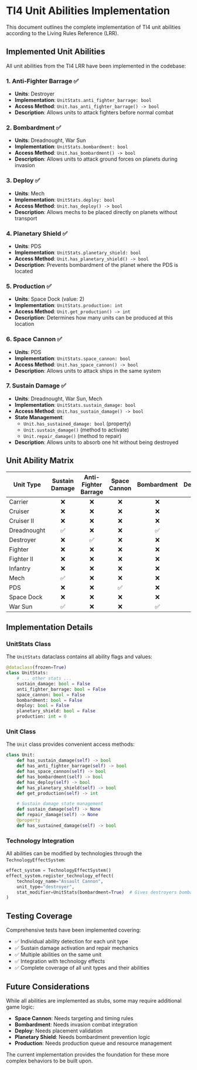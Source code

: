 # TI4 Unit Abilities Implementation

This document outlines the complete implementation of TI4 unit abilities according to the Living Rules Reference (LRR).

## Implemented Unit Abilities

All unit abilities from the TI4 LRR have been implemented in the codebase:

### 1. Anti-Fighter Barrage ✅
- **Units**: Destroyer
- **Implementation**: `UnitStats.anti_fighter_barrage: bool`
- **Access Method**: `Unit.has_anti_fighter_barrage() -> bool`
- **Description**: Allows units to attack fighters before normal combat

### 2. Bombardment ✅
- **Units**: Dreadnought, War Sun
- **Implementation**: `UnitStats.bombardment: bool`
- **Access Method**: `Unit.has_bombardment() -> bool`
- **Description**: Allows units to attack ground forces on planets during invasion

### 3. Deploy ✅
- **Units**: Mech
- **Implementation**: `UnitStats.deploy: bool`
- **Access Method**: `Unit.has_deploy() -> bool`
- **Description**: Allows mechs to be placed directly on planets without transport

### 4. Planetary Shield ✅
- **Units**: PDS
- **Implementation**: `UnitStats.planetary_shield: bool`
- **Access Method**: `Unit.has_planetary_shield() -> bool`
- **Description**: Prevents bombardment of the planet where the PDS is located

### 5. Production ✅
- **Units**: Space Dock (value: 2)
- **Implementation**: `UnitStats.production: int`
- **Access Method**: `Unit.get_production() -> int`
- **Description**: Determines how many units can be produced at this location

### 6. Space Cannon ✅
- **Units**: PDS
- **Implementation**: `UnitStats.space_cannon: bool`
- **Access Method**: `Unit.has_space_cannon() -> bool`
- **Description**: Allows units to attack ships in the same system

### 7. Sustain Damage ✅
- **Units**: Dreadnought, War Sun, Mech
- **Implementation**: `UnitStats.sustain_damage: bool`
- **Access Method**: `Unit.has_sustain_damage() -> bool`
- **State Management**:
  - `Unit.has_sustained_damage: bool` (property)
  - `Unit.sustain_damage()` (method to activate)
  - `Unit.repair_damage()` (method to repair)
- **Description**: Allows units to absorb one hit without being destroyed

## Unit Ability Matrix

| Unit Type    | Sustain Damage | Anti-Fighter Barrage | Space Cannon | Bombardment | Deploy | Planetary Shield | Production |
|--------------|:--------------:|:--------------------:|:------------:|:-----------:|:------:|:----------------:|:----------:|
| Carrier      |       ❌       |          ❌          |      ❌      |     ❌      |   ❌   |        ❌        |     0      |
| Cruiser      |       ❌       |          ❌          |      ❌      |     ❌      |   ❌   |        ❌        |     0      |
| Cruiser II   |       ❌       |          ❌          |      ❌      |     ❌      |   ❌   |        ❌        |     0      |
| Dreadnought  |       ✅       |          ❌          |      ❌      |     ✅      |   ❌   |        ❌        |     0      |
| Destroyer    |       ❌       |          ✅          |      ❌      |     ❌      |   ❌   |        ❌        |     0      |
| Fighter      |       ❌       |          ❌          |      ❌      |     ❌      |   ❌   |        ❌        |     0      |
| Fighter II   |       ❌       |          ❌          |      ❌      |     ❌      |   ❌   |        ❌        |     0      |
| Infantry     |       ❌       |          ❌          |      ❌      |     ❌      |   ❌   |        ❌        |     0      |
| Mech         |       ✅       |          ❌          |      ❌      |     ❌      |   ✅   |        ❌        |     0      |
| PDS          |       ❌       |          ❌          |      ✅      |     ❌      |   ❌   |        ✅        |     0      |
| Space Dock   |       ❌       |          ❌          |      ❌      |     ❌      |   ❌   |        ❌        |     2      |
| War Sun      |       ✅       |          ❌          |      ❌      |     ✅      |   ❌   |        ❌        |     0      |

## Implementation Details

### UnitStats Class
The `UnitStats` dataclass contains all ability flags and values:
```python
@dataclass(frozen=True)
class UnitStats:
    # ... other stats ...
    sustain_damage: bool = False
    anti_fighter_barrage: bool = False
    space_cannon: bool = False
    bombardment: bool = False
    deploy: bool = False
    planetary_shield: bool = False
    production: int = 0
```

### Unit Class
The `Unit` class provides convenient access methods:
```python
class Unit:
    def has_sustain_damage(self) -> bool
    def has_anti_fighter_barrage(self) -> bool
    def has_space_cannon(self) -> bool
    def has_bombardment(self) -> bool
    def has_deploy(self) -> bool
    def has_planetary_shield(self) -> bool
    def get_production(self) -> int

    # Sustain damage state management
    def sustain_damage(self) -> None
    def repair_damage(self) -> None
    @property
    def has_sustained_damage(self) -> bool
```

### Technology Integration
All abilities can be modified by technologies through the `TechnologyEffectSystem`:
```python
effect_system = TechnologyEffectSystem()
effect_system.register_technology_effect(
    technology_name="Assault Cannon",
    unit_type="destroyer",
    stat_modifier=UnitStats(bombardment=True)  # Gives destroyers bombardment
)
```

## Testing Coverage

Comprehensive tests have been implemented covering:
- ✅ Individual ability detection for each unit type
- ✅ Sustain damage activation and repair mechanics
- ✅ Multiple abilities on the same unit
- ✅ Integration with technology effects
- ✅ Complete coverage of all unit types and their abilities

## Future Considerations

While all abilities are implemented as stubs, some may require additional game logic:
- **Space Cannon**: Needs targeting and timing rules
- **Bombardment**: Needs invasion combat integration
- **Deploy**: Needs placement validation
- **Planetary Shield**: Needs bombardment prevention logic
- **Production**: Needs production queue and resource management

The current implementation provides the foundation for these more complex behaviors to be built upon.
